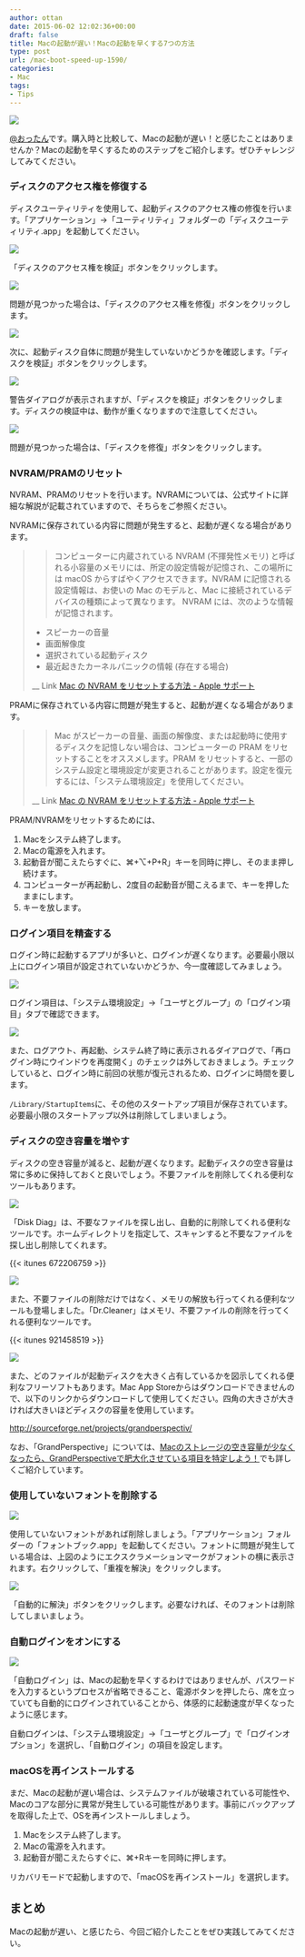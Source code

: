 ```yaml
---
author: ottan
date: 2015-06-02 12:02:36+00:00
draft: false
title: Macの起動が遅い！Macの起動を早くする7つの方法
type: post
url: /mac-boot-speed-up-1590/
categories:
- Mac
tags:
- Tips
---
```


![](/images/2015/06/150601-556c56766d7f6.jpg)






[@おったん](https://twitter.com/ottanxyz)です。購入時と比較して、Macの起動が遅い！と感じたことはありませんか？Macの起動を早くするためのステップをご紹介します。ぜひチャレンジしてみてください。





### ディスクのアクセス権を修復する





ディスクユーティリティを使用して、起動ディスクのアクセス権の修復を行います。「アプリケーション」→「ユーティリティ」フォルダーの「ディスクユーティリティ.app」を起動してください。





![](/images/2015/06/150601-556c56779412e.png)






「ディスクのアクセス権を検証」ボタンをクリックします。





![](/images/2015/06/150601-556c567a2d0e8.png)






問題が見つかった場合は、「ディスクのアクセス権を修復」ボタンをクリックします。





![](/images/2015/06/150601-556c567cd0a37.png)






次に、起動ディスク自体に問題が発生していないかどうかを確認します。「ディスクを検証」ボタンをクリックします。





![](/images/2015/06/150601-556c567f549fb.png)






警告ダイアログが表示されますが、「ディスクを検証」ボタンをクリックします。ディスクの検証中は、動作が重くなりますので注意してください。





![](/images/2015/06/150601-556c5681c81ba.png)






問題が見つかった場合は、「ディスクを修復」ボタンをクリックします。





### NVRAM/PRAMのリセット





NVRAM、PRAMのリセットを行います。NVRAMについては、公式サイトに詳細な解説が記載されていますので、そちらをご参照ください。





NVRAMに保存されている内容に問題が発生すると、起動が遅くなる場合があります。





<blockquote>

> 
> コンピューターに内蔵されている NVRAM (不揮発性メモリ) と呼ばれる小容量のメモリには、所定の設定情報が記憶され、この場所には macOS からすばやくアクセスできます。NVRAM に記憶される設定情報は、お使いの Mac のモデルと、Mac に接続されているデバイスの種類によって異なります。
NVRAM には、次のような情報が記憶されます。

> 
> 
  * スピーカーの音量
  * 画面解像度
  * 選択されている起動ディスク
  * 最近起きたカーネルパニックの情報 (存在する場合)


> 
> 
__ Link [Mac の NVRAM をリセットする方法 - Apple サポート](https://support.apple.com/ja-jp/HT204063)
</blockquote>





PRAMに保存されている内容に問題が発生すると、起動が遅くなる場合があります。





<blockquote>

> 
> Mac がスピーカーの音量、画面の解像度、または起動時に使用するディスクを記憶しない場合は、コンピューターの PRAM をリセットすることをオススメします。PRAM をリセットすると、一部のシステム設定と環境設定が変更されることがあります。設定を復元するには、「システム環境設定」を使用してください。
> 
> 
__ Link [Mac の NVRAM をリセットする方法 - Apple サポート](https://support.apple.com/ja-jp/HT204063)
</blockquote>





PRAM/NVRAMをリセットするためには、






  1. Macをシステム終了します。
  2. Macの電源を入れます。
  3. 起動音が聞こえたらすぐに、⌘+⌥+P+R」キーを同時に押し、そのまま押し続けます。
  4. コンピューターが再起動し、2度目の起動音が聞こえるまで、キーを押したままにします。
  5. キーを放します。




### ログイン項目を精査する





ログイン時に起動するアプリが多いと、ログインが遅くなります。必要最小限以上にログイン項目が設定されていないかどうか、今一度確認してみましょう。





![](/images/2015/06/150601-556c66ba23b06.png)






ログイン項目は、「システム環境設定」→「ユーザとグループ」の「ログイン項目」タブで確認できます。





![](/images/2015/06/150601-556c66bd53807.png)






また、ログアウト、再起動、システム終了時に表示されるダイアログで、「再ログイン時にウインドウを再度開く」のチェックは外しておきましょう。チェックしていると、ログイン時に前回の状態が復元されるため、ログインに時間を要します。





`/Library/StartupItems`に、その他のスタートアップ項目が保存されています。必要最小限のスタートアップ以外は削除してしまいましょう。





### ディスクの空き容量を増やす





ディスクの空き容量が減ると、起動が遅くなります。起動ディスクの空き容量は常に多めに保持しておくと良いでしょう。不要ファイルを削除してくれる便利なツールもあります。





![](/images/2015/06/150601-556c66bf5729f.png)






「Disk Diag」は、不要なファイルを探し出し、自動的に削除してくれる便利なツールです。ホームディレクトリを指定して、スキャンすると不要なファイルを探し出し削除してくれます。



{{< itunes 672206759 >}}



![](/images/2015/06/150601-556c66c3a383e.png)






また、不要ファイルの削除だけではなく、メモリの解放も行ってくれる便利なツールも登場しました。「Dr.Cleaner」はメモリ、不要ファイルの削除を行ってくれる便利なツールです。



{{< itunes 921458519 >}}



![](/images/2015/06/150601-556c66c7bbeac.png)






また、どのファイルが起動ディスクを大きく占有しているかを図示してくれる便利なフリーソフトもあります。Mac App Storeからはダウンロードできませんので、以下のリンクからダウンロードして使用してください。四角の大きさが大きければ大きいほどディスクの容量を使用しています。



http://sourceforge.net/projects/grandperspectiv/



なお、「GrandPerspective」については、[Macのストレージの空き容量が少なくなったら、GrandPerspectiveで肥大化させている項目を特定しよう！](/mac-storage-grandperspective-6840/)でも詳しくご紹介しています。





### 使用していないフォントを削除する





![](/images/2015/06/150602-556d855247cf0.png)






使用していないフォントがあれば削除しましょう。「アプリケーション」フォルダーの「フォントブック.app」を起動してください。フォントに問題が発生している場合は、上図のようにエクスクラメーションマークがフォントの横に表示されます。右クリックして、「重複を解決」をクリックします。





![](/images/2015/06/150602-556d855672ca2.png)






「自動的に解決」ボタンをクリックします。必要なければ、そのフォントは削除してしまいましょう。





### 自動ログインをオンにする





![](/images/2015/06/150602-556d882579a8f.png)






「自動ログイン」は、Macの起動を早くするわけではありませんが、パスワードを入力するというプロセスが省略できること、電源ボタンを押したら、席を立っていても自動的にログインされていることから、体感的に起動速度が早くなったように感じます。





自動ログインは、「システム環境設定」→「ユーザとグループ」で「ログインオプション」を選択し、「自動ログイン」の項目を設定します。





### macOSを再インストールする





まだ、Macの起動が遅い場合は、システムファイルが破壊されている可能性や、Macのコアな部分に異常が発生している可能性があります。事前にバックアップを取得した上で、OSを再インストールしましょう。






  1. Macをシステム終了します。
  2. Macの電源を入れます。
  3. 起動音が聞こえたらすぐに、⌘+Rキーを同時に押します。




リカバリモードで起動しますので、「macOSを再インストール」を選択します。





## まとめ





Macの起動が遅い、と感じたら、今回ご紹介したことをぜひ実践してみてください。
